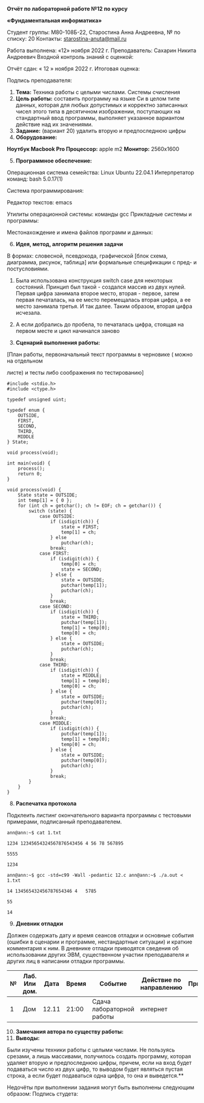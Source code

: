﻿**Отчёт по лабораторной работе №12 по курсу** 

**«Фундаментальная информатика»** 

Студент группы: М80-108Б-22, Старостина Анна Андреевна, № по списку: 20 Контакты: <starostina-anuta@mail.ru> 

Работа выполнена: «12» ноября 2022 г. Преподаватель: Сахарин Никита Андреевич Входной контроль знаний с оценкой: 

Отчёт сдан: « 12 » ноября 2022 г. Итоговая оценка: 

Подпись преподавателя:    

1. **Тема:** Техника работы с целыми числами. Системы счисления 
1. **Цель работы:** составить программу на языке Си в целом типе данных, которая для любых допустимых и корректно записанных чисел этого типа в десятичном изображении,  поступающих  на  стандартный  ввод  программы,  выполняет указанное вариантом действие над их значениями. 
1. **Задание:** (вариант 20) удалить вторую и предпоследнюю цифры 
1. **Оборудование:**  

**Ноутбук Macbook Pro  Процессор:** apple m2  **Монитор:** 2560х1600 

5. **Программное обеспечение:**  

Операционная система семейства: Linux Ubuntu 22.04.1 Интерпретатор команд: bash 5.0.17(1) 

Система программирования:  

Редактор текстов: emacs 

Утилиты операционной системы: команды gcc Прикладные системы и программы: 

Местонахождение и имена файлов программ и данных: 

6. **Идея, метод, алгоритм решения задачи** 

В  формах:  словесной,  псевдокода,  графической  [блок  схема,  диаграмма,  рисунок, таблица] или формальные спецификации с пред- и постусловиями. 

1. Была  использована  конструкция  switch  case  для  некоторых  состояний.  Принцип был такой - создался массив из двух нулей. Первая цифра занимала второе место, вторая - первое, затем первая печаталась, на ее место перемещалась вторая цифра, а ее место занимала третья. И так далее. Таким образом, вторая цифра исчезала. 
1. А если добрались до пробела, то печаталась цифра, стоящая на первом месте и цикл начинался заново 


7. **Сценарий выполнения работы:** 

[План работы, первоначальный текст программы в черновике ( можно на отдельном 

листе) и тесты либо соображения по тестированию] 
```
#include <stdio.h>
#include <ctype.h>

typedef unsigned uint;

typedef enum {
    OUTSIDE,
    FIRST,
    SECOND,
    THIRD,
    MIDDLE
} State;

void process(void);

int main(void) {
    process();
    return 0;
}

void process(void) {
    State state = OUTSIDE;
    int temp[1] = { 0 };
    for (int ch = getchar(); ch != EOF; ch = getchar()) {
        switch (state) {
            case OUTSIDE:
                if (isdigit(ch)) {
                    state = FIRST;
                    temp[1] = ch;
                } else
                    putchar(ch);
                break;
            case FIRST:
                if (isdigit(ch)) {
                    temp[0] = ch;
                    state = SECOND;
                } else {
                    state = OUTSIDE;
                    putchar(temp[1]);
                    putchar(ch);
                }
                break;
            case SECOND:
                if (isdigit(ch)) {
                    state = THIRD;
                    putchar(temp[1]);
                    temp[1] = temp[0];
                    temp[0] = ch;
                } else {
                    state = OUTSIDE;
                    putchar(ch);
                }
                break;
            case THIRD:
                if (isdigit(ch)) {
                    state = MIDDLE;
                    temp[1] = temp[0];
                    temp[0] = ch;
                } else {
                    state = OUTSIDE;
                    putchar(temp[0]);
                    putchar(ch);
                }
                break;
            case MIDDLE:
                if (isdigit(ch)) {
                    putchar(temp[1]);
                    temp[1] = temp[0];
                    temp[0] = ch;
                } else {
                    state = OUTSIDE;
                    putchar(temp[0]);
                    putchar(ch);
                }
                break;
        }
    }
}
```
8. **Распечатка протокола**  

Подклеить  листинг  окончательного  варианта  программы  с  тестовыми  примерами, подписанный преподавателем. 
```
ann@ann:~$ cat 1.txt 

1234 12345654324567876543456 4 56 78 567895 

5555  

1234     

ann@ann:~$ gcc -std=c99 -Wall -pedantic 12.c ann@ann:~$ ./a.out < 1.txt 

14 134565432456787654346 4   5785 

55  

14 
```
9. **Дневник отладки** 

Должен  содержать  дату  и  время  сеансов  отладки  и  основные  события  (ошибки  в сценарии и программе, нестандартные ситуации) и краткие комментария к ним. В дневнике отладки приводятся сведения об использовании других ЭВМ, существенном участии преподавателя и других лиц в написании отладки программы. 



|**№**|**Лаб. Или дом.**|**Дата**|**Время**|**Событие**|**Действие по направлению**|**Примечание**|
| - | - | - | - | - | - | - |
|1|Дом|12.11|21:00|Сдача лабораторной работы|интернет||


10. **Замечания автора по существу работы:** 
11. **Выводы:** 

Были  изучены  техники  работы  с  целыми  числами.  Не  пользуясь  срезами,  а  лишь массивами, получилось создать программу, которая удаляет вторую и предпоследнюю цифры, причем, если на вход будет подаваться число из двух цифр, то выводом будет являться пустая строка, а если будет подаваться одна цифра, то она и выведется.**  

Недочёты при выполнении задания могут быть выполнены следующим образом: Подпись студета: 
